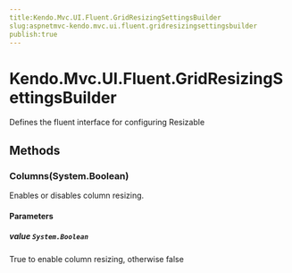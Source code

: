 ```yaml
---
title:Kendo.Mvc.UI.Fluent.GridResizingSettingsBuilder
slug:aspnetmvc-kendo.mvc.ui.fluent.gridresizingsettingsbuilder
publish:true
---
```


# Kendo.Mvc.UI.Fluent.GridResizingSettingsBuilder

Defines the fluent interface for configuring Resizable

## Methods

### Columns(System.Boolean)
Enables or disables column resizing.

#### Parameters

##### value `System.Boolean`
True to enable column resizing, otherwise false